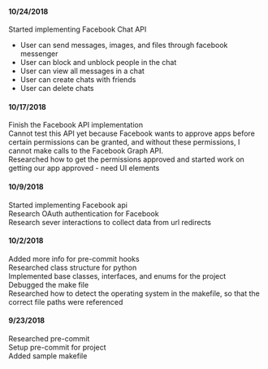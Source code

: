 #### 10/24/2018  
Started implementing Facebook Chat API
* User can send messages, images, and files through facebook messenger
* User can block and unblock people in the chat
* User can view all messages in a chat
* User can create chats with friends
* User can delete chats

#### 10/17/2018  
Finish the Facebook API implementation  
Cannot test this API yet because Facebook wants to approve apps before certain permissions can be granted, and without these permissions, I cannot make calls to the Facebook Graph API.  
Researched how to get the permissions approved and started work on getting our app approved - need UI elements  

#### 10/9/2018
Started implementing Facebook api  
Research OAuth authentication for Facebook  
Research sever interactions to collect data from url redirects  

#### 10/2/2018
Added more info for pre-commit hooks  
Researched class structure for python  
Implemented base classes, interfaces, and enums for the project  
Debugged the make file  
Researched how to detect the operating system in the makefile, so that the correct file paths were referenced  

#### 9/23/2018
Researched pre-commit  
Setup pre-commit for project  
Added sample makefile  
